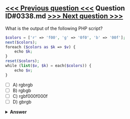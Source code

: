 [<<< Previous question <<<](0337.md)   Question ID#0338.md   [>>> Next question >>>](0339.md)
---

What is the output of the following PHP script?

```php
$colors = ['r' => 'f00', 'g' => '0f0', 'b' => '00f'];
next($colors);
foreach ($colors as $k => $v) {
    echo $k;
}
reset($colors);
while (list($v, $k) = each($colors)) {
    echo $v;
}
```

- [ ] A) rgbrgb
- [ ] B) rgbgb
- [ ] C) rgbf000f000f
- [ ] D) gbrgb

<details><summary><b>Answer</b></summary>
<p>
  Answer: <strong>A</strong>
</p>
</details>
